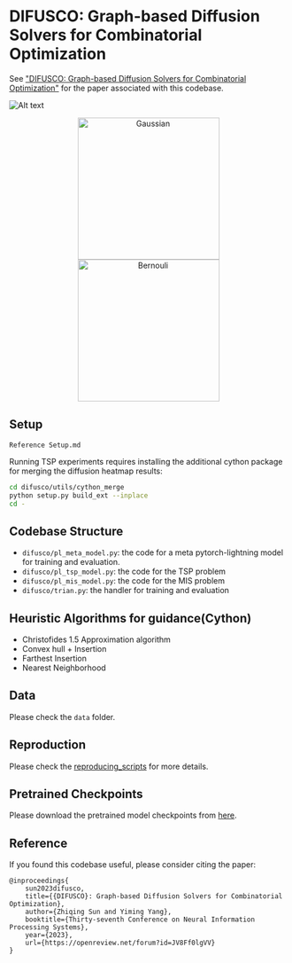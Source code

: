 # DIFUSCO: Graph-based Diffusion Solvers for Combinatorial Optimization

See ["DIFUSCO: Graph-based Diffusion Solvers for Combinatorial Optimization"](https://arxiv.org/abs/2302.08224) for the paper associated with this codebase.

![Alt text](tsp_illustration.png?raw=true "TSP Illustration of DIFUSCO")

<div align="center">
    <img src="gaussian_difusco_demo_v2.gif" alt="Gaussian" width="256px">
  <img src="bernouli_difusco_demo.gif" alt="Bernouli" width="256px">
</div>

## Setup

```
Reference Setup.md
```

Running TSP experiments requires installing the additional cython package for merging the diffusion heatmap results:

```bash
cd difusco/utils/cython_merge
python setup.py build_ext --inplace
cd -
```

## Codebase Structure

* `difusco/pl_meta_model.py`: the code for a meta pytorch-lightning model for training and evaluation.
* `difusco/pl_tsp_model.py`: the code for the TSP problem
* `difusco/pl_mis_model.py`: the code for the MIS problem
* `difusco/trian.py`: the handler for training and evaluation

## Heuristic Algorithms for guidance(Cython)
* Christofides 1.5 Approximation algorithm
* Convex hull + Insertion
* Farthest Insertion
* Nearest Neighborhood

## Data

Please check the `data` folder.

## Reproduction

Please check the [reproducing_scripts](reproducing_scripts.md) for more details.

## Pretrained Checkpoints

Please download the pretrained model checkpoints from [here](https://drive.google.com/drive/folders/1IjaWtkqTAs7lwtFZ24lTRspE0h1N6sBH?usp=sharing).

## Reference

If you found this codebase useful, please consider citing the paper:

```
@inproceedings{
    sun2023difusco,
    title={{DIFUSCO}: Graph-based Diffusion Solvers for Combinatorial Optimization},
    author={Zhiqing Sun and Yiming Yang},
    booktitle={Thirty-seventh Conference on Neural Information Processing Systems},
    year={2023},
    url={https://openreview.net/forum?id=JV8Ff0lgVV}
}
```
